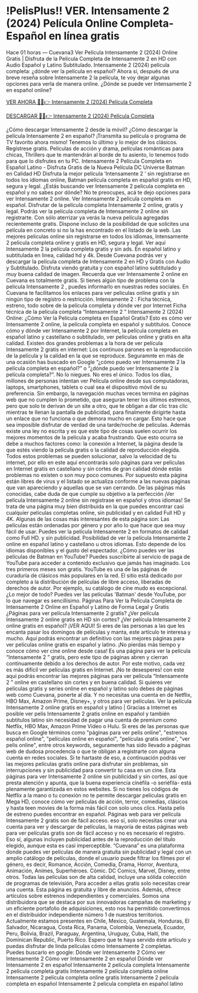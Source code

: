 # !PelisPlus!! VER. Intensamente 2 (2024) Película Online Completa-Español en línea gratis

Hace 01 horas — Cuevana3 Ver Película Intensamente 2 (2024) Online Gratis | Disfruta de la Película Completa de Intensamente 2 en HD con Audio Español y Latino Subtitulado. Intensamente 2 (2024) película completa: ¿dónde ver la película en español? Ahora si, después de una breve reseña sobre Intensamente 2 la película, te voy dejar algunas opciones para verla de manera online. ¿Dónde se puede ver Intensamente 2 en español online?

[VER AHORA 🔴✅👉 Intensamente 2 (2024) Película Completa](https://flixstreamovie.com/es/movie/1022789/inside-out-2.git)

[DESCARGAR 🔴✅👉 Intensamente 2 (2024) Película Completa](https://flixstreamovie.com/es/movie/1022789/inside-out-2.git)

¿Cómo descargar Intensamente 2 desde la móvil? ¿Cómo descargar la película Intensamente 2 en español? ¡Transmita su película o programa de TV favorito ahora mismo! Tenemos lo último y lo mejor de los clásicos. Regístrese gratis. Películas de acción y drama, películas románticas para chicas, Thrillers que te mantendrán al borde de tu asiento, lo tenemos todo para que lo disfrutes en tu PC. Intensamente 2 Película Completa en Español Latino - Disfruta Gratis de la Nueva Película DC Universe Batman en Calidad HD Disfruta la mejor película ‘Intensamente 2 ’ sin registrarse en todos los idiomas online, Batman película completa en español gratis en HD, segura y legal. ¿Estás buscando ver Intensamente 2 pelicula completa en español y no sabes por dónde? No te preocupes, acá te dejo opciones para ver Intensamente 2 online. Ver Intensamente 2 película completa en español. Disfrutar de la película completa Intensamente 2 online, gratis y legal. Podrás ver la película completa de Intensamente 2 online sin registrarte. Con sólo aterrizar ya verás la nueva película agregadas recientemente gratis. Dispone incluso de la posibilidad de que solicites una película en concreto si no la has encontrado en el listado de la web. Las mejores peliculas online sin registrarse en todos los idiomas, Intensamente 2 pelicula completa online y gratis en HD, segura y legal. Ver aqui Intensamente 2 la película completa gratis y sin ads. En español latino y subtitulada en linea, calidad hd y 4k. Desde Cuevana podrás ver y descargar la película completa de Intensamente 2 en HD y Gratis con Audio y Subtitulado. Disfruta viendo gratuita y con español latino subtitulado y muy buena calidad de imagen. Recuerda que ver Intensamente 2 online en Cuevana es totalmente gratis. Si tienes algún tipo de problema con la pelicula Intensamente 2 , puedes informarlo en nuestras redes sociales. En Cuevana te facilitamos los enlaces para ver peliculas online gratis y sin ningún tipo de registro o restricción. Intensamente 2 : Ficha técnica, estreno, todo sobre de la película completa y dónde ver por Internet Ficha técnica de la película completa “Intensamente 2 ” Intensamente 2 (2024) Online: ¿Cómo Ver la Película completa en Español Gratis? Esto es cómo ver Intensamente 2 online, la película completa en español y subtítulos. Conoce cómo y dónde ver Intensamente 2 por Internet, la película completa en español latino y castellano o subtitulado, ver películas online y gratis en alta calidad. Existen dos grandes problemas a la hora de ver película Intensamente 2 gratis en internet: Los continuos parones en la reproducción de la película y la calidad en la que se reproduce. Seguramnte en más de una ocasión has buscado en Google “¿cómo puedo ver Intensamente 2 la película completa en español?” o “¿dónde puedo ver Intensamente 2 la película completa?”. No lo niegues. No eres el único. Todos los días, millones de personas intentan ver Película online desde sus computadoras, laptops, smartphones, tablets o cual sea el dispositivo móvil de su preferencia. Sin embargo, la navegación muchas veces termina en páginas web que no cumplen lo prometido, que aseguran tener los últimos estrenos, pero que solo te derivan de un site a otro, que te obligan a dar clic tras clic mientras te llenan la pantalla de publicidad, para finalmente dirigirte hasta un enlace que no funciona o que demora mucho en cargar. Esto hace que sea imposible disfrutar de verdad de una tarde/noche de películas. Además existe una ley no escrita y es que este tipo de cosas suelen ocurrir los mejores momentos de la película y acaba frustrando. Que esto ocurra se debe a muchos factores como: la conexión a Internet, la página desde la que estés viendo la película gratis o la calidad de reproducción elegida. Todos estos problemas se pueden solucionar, salvo la velocidad de tu internet, por ello en este aqui encontrarás solo páginas para ver películas en Internet gratis en castellano y sin cortes de gran calidad dónde estás problemas no existen o son muy poco comunes. Por supuesto esta página están libres de virus y el listado se actualiza conforme a las nuevas páginas que van apareciendo y aquellas que se van cerrando. De las páginas más conocidas, cabe duda de que cumple su objetivo a la perfección ¡Ver película Intensamente 2 online sin registrase en español y otros idiomas! Se trata de una página muy bien distribuida en la que puedes encontrar casi cualquier películas completas online, sin publicidad y en calidad Full HD y 4K. Algunas de las cosas más interesantes de esta página son: Las películas están ordenadas por género y por año lo que hace que sea muy fácil de usar. Puedes ver la película Intensamente 2 en formatos de calidad como Full HD. y sin publicidad. Posibilidad de ver la película Intensamente 2 online en español latino y castellano u otros idiomas. Esto depende de los idiomas disponibles y el gusto del espectador. ¿Cómo puedes ver las películas de Batman en YouTube? Puedes suscribirte al servicio de paga de YouTube para acceder a contenido exclusivo que jamás has imaginado. Los tres primeros meses son gratis. YouTube es una de las páginas de curaduría de clásicos más populares en la red. El sitio está dedicado por completo a la distribución de películas de libre acceso, liberadas de derechos de autor. Por ejemplo, su catálogo de cine mudo es excepcional. ¿Lo mejor de todo? Puedes ver las películas 'Batman' desde YouTube, por lo que navegar es sencillísimo. Páginas Para Ver la Película Completa de Intensamente 2 Online en Español y Latino de Forma Legal y Gratis ¿Páginas para ver película Intensamente 2 gratis? ¿Ver película Intensamente 2 online gratis en HD sin cortes? ¿Ver película Intensamente 2 online gratis en español? ¡VER AQUI! Si eres de las personas a las que les encanta pasar los domingos de películas y manta, este artículo te interesa y mucho. Aquí podrás encontrar un definitivo con las mejores páginas para ver películas online gratis en español y latino. ¡No pierdas más tiempo y conoce cómo ver cine online desde casa! Es una página para ver la película “Intensamente 2 ” gratis, pero este tipo de páginas abren y cierran continuamente debido a los derechos de autor. Por este motivo, cada vez es más difícil ver películas gratis en Internet. ¡No te desesperes! con este aqui podrás encontrar las mejores páginas para ver película “Intensamente 2 ” online en castellano sin cortes y en buena calidad. Si quieres ver películas gratis y series online en español y latino solo debes de páginas web como Cuevana, ponerte al día. Y no necesitas una cuenta en de Netflix, HBO Max, Amazon Prime, Disney+, y otros para ver películas. Ver la película Intensamente 2 online gratis en español y latino | Gracias a Internet es posible ver pelis Intensamente 2 gratis online en español y también subtitulos latino sin necesidad de pagar una cuenta de premium como Netflix, HBO Max, Amazon Prime Video o Hulu. Si eres de las personas que busca en Google términos como "páginas para ver pelis online", "estrenos español online", "películas online en español", "películas gratis online", "ver pelis online", entre otros keywords, seguramente has sido llevado a páginas web de dudosa procedencia o que te obligan a registrarte con alguna cuenta en redes sociales. Si te hartaste de eso, a continuación podrás ver las mejores películas gratis online para disfrutar sin problemas, sin interrupciones y sin publicidad para convertir tu casa en un cine. Esta páginas para ver Intensamente 2 online sin publicidad y sin cortes, así que presta atención y apunta, que la buena experiencia cinéfila -o seriéfila- está plenamente garantizada en estos websites. Si no tienes los códigos de Netflix a la mano o tu conexión no te permite descargar películas gratis en Mega HD, conoce cómo ver películas de acción, terror, comedias, clásicos y hasta teen movies de la forma más fácil con solo unos clics. Hasta pelis de estreno puedes encontrar en español. Páginas web para ver película Intensamente 2 gratis son de fácil acceso. eso sí, solo necesitas crear una cuenta para ver y descargar de películas, la mayoría de estas páginas web para ver películas gratis son de fácil acceso y no es necesario el registro. Eso sí, algunas incluyen publicidad antes de la reproducción del título elegido, aunque esta es casi imperceptible. “Cuevana” es una plataforma donde puedes ver películas de manera gratuita sin publicidad y legal con un amplio catálogo de películas, donde el usuario puede filtrar los filmes por el género, es decir, Romance, Acción, Comedia, Drama, Horror, Aventura, Animación, Animes, Superhéroes. Cómic. DC Comics, Marvel, Disney, entre otros. Todas las películas son de alta calidad, incluye una sólida colección de programas de televisión, Para acceder a ellas gratis solo necesitas crear una cuenta. Esta página es gratuita y libre de anuncios. Además, ofrece artículos sobre estrenos independientes y comerciales. Somos una distribuidora que se destaca por sus innovadoras campañas de marketing y un eficiente portafolio de adquisiciones, esto nos ha permitido convertirnos en el distribuidor independiente número 1 de nuestros territorios. Actualmente estamos presentes en Chile, Mexico, Guatemala, Honduras, El Salvador, Nicaragua, Costa Rica, Panama, Colombia, Venezuela, Ecuador, Peru, Bolivia, Brazil, Paraguay, Argentina, Uruguay, Cuba, Haiti, the Dominican Republic, Puerto Rico. Espero que te haya servido éste artículo y puedas disfrutar de linda películas cómo Intensamente 2 completas. Puedes buscarlo en google: Dónde ver Intensamente 2 Cómo ver Intensamente 2 Cómo ver Intensamente 2 en español Dónde ver Intensamente 2 en español Intensamente 2 película completa Intensamente 2 película completa gratis Intensamente 2 película completa online Intensamente 2 película completa online gratis Intensamente 2 pelicula completa en español Intensamente 2 pelicula completa en español latino
